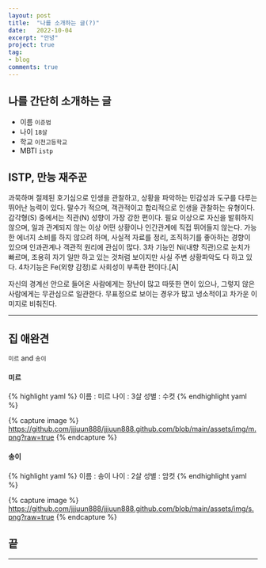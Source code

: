 ```yaml
---
layout: post
title:  "나를 소개하는 글(?)"
date:   2022-10-04
excerpt: "안녕"
project: true
tag:
- blog
comments: true
---
```


## 나를 간단히 소개하는 글
* 이름 `이준범`
* 나이 `18살`
* 학교 `이천고등학교`
* MBTI `istp`

## ISTP, 만능 재주꾼

과묵하며 절제된 호기심으로 인생을 관찰하고, 상황을 파악하는 민감성과 도구를 다루는 뛰어난 능력이 있다. 말수가 적으며, 객관적이고 합리적으로 인생을 관찰하는 유형이다. 감각형(S) 중에서는 직관(N) 성향이 가장 강한 편이다. 필요 이상으로 자신을 발휘하지 않으며, 일과 관계되지 않는 이상 어떤 상황이나 인간관계에 직접 뛰어들지 않는다. 가능한 에너지 소비를 하지 않으려 하며, 사실적 자료를 정리, 조직하기를 좋아하는 경향이 있으며 인과관계나 객관적 원리에 관심이 많다. 3차 기능인 Ni(내향 직관)으로 눈치가 빠르며, 조용히 자기 일만 하고 있는 것처럼 보이지만 사실 주변 상황파악도 다 하고 있다. 4차기능은 Fe(외향 감정)로 사회성이 부족한 편이다.[A]

자신의 경계선 안으로 들어온 사람에게는 장난이 많고 따뜻한 면이 있으나, 그렇지 않은 사람에게는 무관심으로 일관한다. 무표정으로 보이는 경우가 많고 냉소적이고 차가운 이미지로 비춰진다.

---

## 집 애완견
`미르` and `송이`

#### 미르

{% highlight yaml %}
이름 : 미르
나이 : 3살
성별 : 수컷
{% endhighlight yaml %}

{% capture image %}
https://github.com/jjjuun888/jjjuun888.github.com/blob/main/assets/img/m.png?raw=true
{% endcapture %}

#### 송이

{% highlight yaml %}
이름 : 송이
나이 : 2살
성별 : 암컷
{% endhighlight yaml %}

{% capture image %}
https://github.com/jjjuun888/jjjuun888.github.com/blob/main/assets/img/s.png?raw=true
{% endcapture %}

## 끝

---

